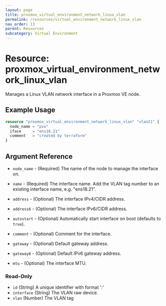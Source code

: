 ```yaml
---
layout: page
title: proxmox_virtual_environment_network_linux_vlan
permalink: /resources/virtual_environment_network_linux_vlan
nav_order: 13
parent: Resources
subcategory: Virtual Environment
---
```


# Resource: proxmox_virtual_environment_network_linux_vlan

Manages a Linux VLAN network interface in a Proxmox VE node.

## Example Usage

```terraform
resource "proxmox_virtual_environment_network_linux_vlan" "vlan21" {
  node_name = "pve"
  iface     = "ens18.21"
  comment   = "created by terraform"
}
```

## Argument Reference

- `node_name` - (Required) The name of the node to manage the interface on.
- `name` - (Required) The interface name. Add the VLAN tag number to an
  existing interface name, e.g. "ens18.21".

- `address` - (Optional) The interface IPv4/CIDR address.
- `address6` - (Optional) The interface IPv6/CIDR address.
- `autostart` - (Optional) Automatically start interface on boot (defaults
  to `true`).
- `comment` - (Optional) Comment for the interface.
- `gateway` - (Optional) Default gateway address.
- `gateway6` - (Optional) Default IPv6 gateway address.
- `mtu` - (Optional) The interface MTU.

### Read-Only

- `id` (String) A unique identifier with format '<node name>:<iface>'
- `interface` (String) The VLAN raw device.
- `vlan` (Number) The VLAN tag
